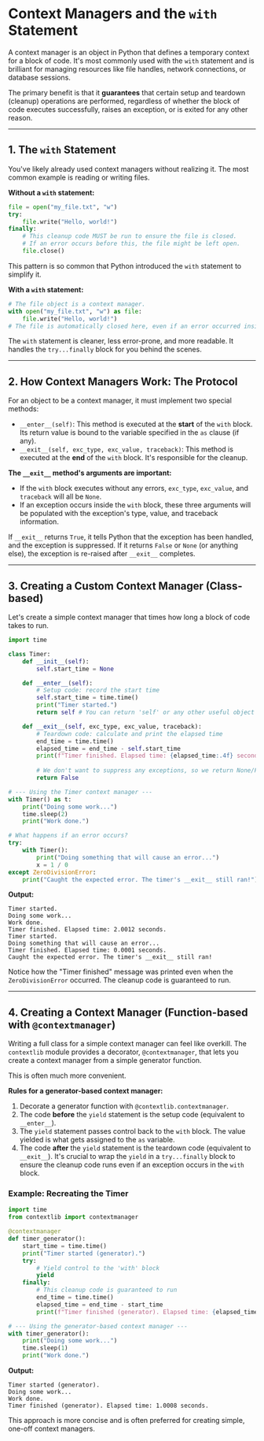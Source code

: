 # Context Managers and the `with` Statement

A context manager is an object in Python that defines a temporary context for a block of code. It's most commonly used with the `with` statement and is brilliant for managing resources like file handles, network connections, or database sessions.

The primary benefit is that it **guarantees** that certain setup and teardown (cleanup) operations are performed, regardless of whether the block of code executes successfully, raises an exception, or is exited for any other reason.

---

## 1. The `with` Statement

You've likely already used context managers without realizing it. The most common example is reading or writing files.

**Without a `with` statement:**
```python
file = open("my_file.txt", "w")
try:
    file.write("Hello, world!")
finally:
    # This cleanup code MUST be run to ensure the file is closed.
    # If an error occurs before this, the file might be left open.
    file.close()
```
This pattern is so common that Python introduced the `with` statement to simplify it.

**With a `with` statement:**
```python
# The file object is a context manager.
with open("my_file.txt", "w") as file:
    file.write("Hello, world!")
# The file is automatically closed here, even if an error occurred inside the block.
```
The `with` statement is cleaner, less error-prone, and more readable. It handles the `try...finally` block for you behind the scenes.

---

## 2. How Context Managers Work: The Protocol

For an object to be a context manager, it must implement two special methods:

-   `__enter__(self)`: This method is executed at the **start** of the `with` block. Its return value is bound to the variable specified in the `as` clause (if any).
-   `__exit__(self, exc_type, exc_value, traceback)`: This method is executed at the **end** of the `with` block. It's responsible for the cleanup.

**The `__exit__` method's arguments are important:**
-   If the `with` block executes without any errors, `exc_type`, `exc_value`, and `traceback` will all be `None`.
-   If an exception occurs inside the `with` block, these three arguments will be populated with the exception's type, value, and traceback information.

If `__exit__` returns `True`, it tells Python that the exception has been handled, and the exception is suppressed. If it returns `False` or `None` (or anything else), the exception is re-raised after `__exit__` completes.

---

## 3. Creating a Custom Context Manager (Class-based)

Let's create a simple context manager that times how long a block of code takes to run.

```python
import time

class Timer:
    def __init__(self):
        self.start_time = None

    def __enter__(self):
        # Setup code: record the start time
        self.start_time = time.time()
        print("Timer started.")
        return self # You can return 'self' or any other useful object

    def __exit__(self, exc_type, exc_value, traceback):
        # Teardown code: calculate and print the elapsed time
        end_time = time.time()
        elapsed_time = end_time - self.start_time
        print(f"Timer finished. Elapsed time: {elapsed_time:.4f} seconds.")
        
        # We don't want to suppress any exceptions, so we return None/False
        return False

# --- Using the Timer context manager ---
with Timer() as t:
    print("Doing some work...")
    time.sleep(2)
    print("Work done.")

# What happens if an error occurs?
try:
    with Timer():
        print("Doing something that will cause an error...")
        x = 1 / 0
except ZeroDivisionError:
    print("Caught the expected error. The timer's __exit__ still ran!")
```

**Output:**
```
Timer started.
Doing some work...
Work done.
Timer finished. Elapsed time: 2.0012 seconds.
Timer started.
Doing something that will cause an error...
Timer finished. Elapsed time: 0.0001 seconds.
Caught the expected error. The timer's __exit__ still ran!
```
Notice how the "Timer finished" message was printed even when the `ZeroDivisionError` occurred. The cleanup code is guaranteed to run.

---

## 4. Creating a Context Manager (Function-based with `@contextmanager`)

Writing a full class for a simple context manager can feel like overkill. The `contextlib` module provides a decorator, `@contextmanager`, that lets you create a context manager from a simple generator function.

This is often much more convenient.

**Rules for a generator-based context manager:**
1.  Decorate a generator function with `@contextlib.contextmanager`.
2.  The code **before** the `yield` statement is the setup code (equivalent to `__enter__`).
3.  The `yield` statement passes control back to the `with` block. The value yielded is what gets assigned to the `as` variable.
4.  The code **after** the `yield` statement is the teardown code (equivalent to `__exit__`). It's crucial to wrap the `yield` in a `try...finally` block to ensure the cleanup code runs even if an exception occurs in the `with` block.

### Example: Recreating the Timer

```python
import time
from contextlib import contextmanager

@contextmanager
def timer_generator():
    start_time = time.time()
    print("Timer started (generator).")
    try:
        # Yield control to the 'with' block
        yield
    finally:
        # This cleanup code is guaranteed to run
        end_time = time.time()
        elapsed_time = end_time - start_time
        print(f"Timer finished (generator). Elapsed time: {elapsed_time:.4f} seconds.")

# --- Using the generator-based context manager ---
with timer_generator():
    print("Doing some work...")
    time.sleep(1)
    print("Work done.")
```

**Output:**
```
Timer started (generator).
Doing some work...
Work done.
Timer finished (generator). Elapsed time: 1.0008 seconds.
```
This approach is more concise and is often preferred for creating simple, one-off context managers.
